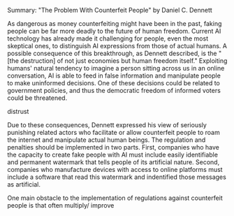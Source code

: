 Summary: "The Problem With Counterfeit People" by Daniel C. Dennett

As dangerous as money counterfeiting might have been in the past, faking people can be far more deadly to the future of human freedom. 
Current AI technology has already made it challenging for people, even the most skeptical ones, to distinguish AI expressions from those of actual humans.
A possible consequence of this breakthrough, as Dennett described, is the "[the destruction] of not just economies but human freedom itself."
Exploiting humans' natural tendency to imagine a person sitting across us in an online conversation, AI is able to feed in false information and manipulate people to make uninformed decisions.
One of these decisions could be related to government policies, and thus the democratic freedom of informed voters could be threatened.

distrust

Due to these consequences, Dennett expressed his view of seriously punishing related actors who facilitate or allow counterfeit people to roam the internet and manipulate actual human beings.
The regulation and penalties should be implemented in two parts. First, companies who have the capacity to create fake people with AI must include easily identifiable and permanent watermark
that tells people of its artificial nature. Second, companies who manufacture devices with access to online platforms must include a software that read this watermark and indentified those messages as artificial.


One main obstacle to the implementation of regulations against counterfeit people is that often
multiply/ improve
